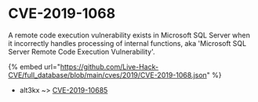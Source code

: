 # CVE-2019-1068

A remote code execution vulnerability exists in Microsoft SQL Server when it incorrectly handles processing of internal functions, aka 'Microsoft SQL Server Remote Code Execution Vulnerability'.

{% embed url="https://github.com/Live-Hack-CVE/full_database/blob/main/cves/2019/CVE-2019-1068.json" %}


* alt3kx ~> [CVE-2019-10685](https://www.alice-snow.ru/2019/database/cve-2019-1068/cve-2019-10685-alt3kx)
